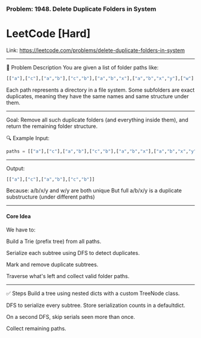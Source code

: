 ### Problem: 1948. Delete Duplicate Folders in System

# LeetCode [Hard]
Link: https://leetcode.com/problems/delete-duplicate-folders-in-system

--- 

🧾 Problem Description
You are given a list of folder paths like:

```python
[["a"],["c"],["a","b"],["c","b"],["a","b","x"],["a","b","x","y"],["w"],["w","y"]]
```
Each path represents a directory in a file system. Some subfolders are exact duplicates, meaning they have the same names and same structure under them.


---
Goal:
Remove all such duplicate folders (and everything inside them), and return the remaining folder structure.

🔍 Example
Input:

```python
paths = [["a"],["c"],["a","b"],["c","b"],["a","b","x"],["a","b","x","y"],["w"],["w","y"]]
```
---
Output:

```python
[["a"],["c"],["a","b"],["c","b"]]
```
Because:
a/b/x/y and w/y are both unique
But full a/b/x/y is a duplicate substructure (under different paths)

----

#### Core Idea
We have to:

Build a Trie (prefix tree) from all paths.

Serialize each subtree using DFS to detect duplicates.

Mark and remove duplicate subtrees.

Traverse what's left and collect valid folder paths.

-------

✅ Steps
Build a tree using nested dicts with a custom TreeNode class.

DFS to serialize every subtree. Store serialization counts in a defaultdict.

On a second DFS, skip serials seen more than once.

Collect remaining paths.